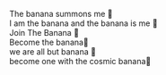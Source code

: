 
The banana summons me 🍌<br/>
I am the banana and the banana is me 🍌<br/>
Join The Banana 🍌<br/>
Become the banana🍌<br/>
we are all but banana 🍌<br/>
become one with the cosmic banana🍌<br/>

